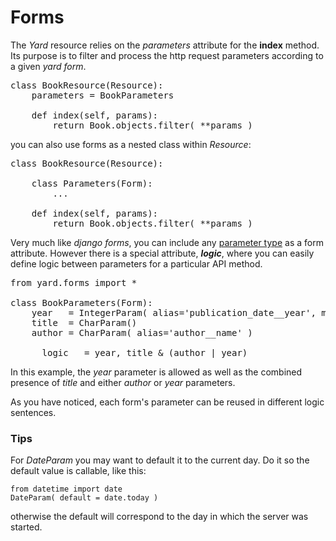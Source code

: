# Forms

The *Yard* resource relies on the *parameters* attribute for the **index** method. Its purpose is to filter and process the http request parameters according to a given *yard form*.

<pre>
class BookResource(Resource):
    parameters = BookParameters

    def index(self, params):
        return Book.objects.filter( **params )
</pre>

you can also use forms as a nested class within *Resource*:

<pre>
class BookResource(Resource):
    
    class Parameters(Form):
        ...

    def index(self, params):
        return Book.objects.filter( **params )
</pre>



Very much like *django forms*, you can include any [parameter type](parameters.md) as a form attribute. However there is a special attribute, *__logic__*, where you can easily define logic between parameters for a particular API method.

<pre>
from yard.forms import *

class BookParameters(Form):
    year   = IntegerParam( alias='publication_date__year', min_value=1970, max_value=2012 )
    title  = CharParam()
    author = CharParam( alias='author__name' )

    __logic__ = year, title & (author | year)
</pre>

In this example, the *year* parameter is allowed as well as the combined presence of *title* and either *author* or *year* parameters. 

As you have noticed, each form's parameter can be reused in different logic sentences. 


### Tips

For *DateParam* you may want to default it to the current day. Do it so the default value is callable, like this:

    from datetime import date
    DateParam( default = date.today )

otherwise the default will correspond to the day in which the server was started.

